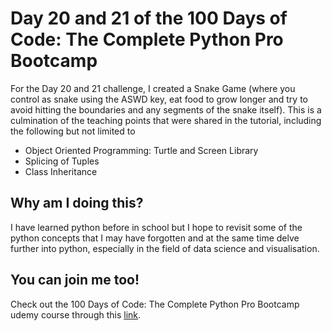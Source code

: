 <h1>Day 20 and 21 of the 100 Days of Code: The Complete Python Pro Bootcamp</h1>
<p>For the Day 20 and 21 challenge, I created a Snake Game (where you control as snake using the ASWD key, eat food to grow longer and try to avoid hitting the boundaries and any segments of the snake itself). This is a culmination of the teaching points that were shared in the tutorial, including the following but not limited to</p>
<ul>
  <li>Object Oriented Programming: Turtle and Screen Library</li>
  <li>Splicing of Tuples</li>
  <li>Class Inheritance</li>
</ul>

<h2>Why am I doing this?</h2>
<p>I have learned python before in school but I hope to revisit some of the python concepts that I may have forgotten and at the same time delve further into python, especially in the field of data science and visualisation.</p>

<h2>You can join me too!</h2>
<p> Check out the 100 Days of Code: The Complete Python Pro Bootcamp udemy course through this <a href="https://www.udemy.com/course/100-days-of-code/">link</a>.</p>
